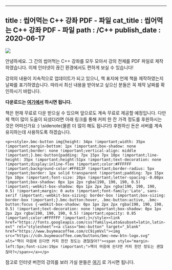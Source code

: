 -----------------
title : 씹어먹는 C++ 강좌 PDF - 파일
cat_title : 씹어먹는 C++ 강좌 PDF - 파일
path : /C++
publish_date : 2020-06-17
-----------------

![](/img/ChewingCpplogo.png)

안녕하세요. 그 간의 씹어먹는 C++ 강좌를 모두 모아서 강의 전체를 PDF 파일로 제작하였습니다. 이제 인터넷이 끊긴 환경에서도 편하게 보실 수 있습니다!

강의의 내용이 지속적으로 업데이트가 되고 있으니, 책 표지에 언제 책을 제작하였는지 날짜를 표기하였습니다. 따라서 최신 내용을 받아보고 싶으신 분들은 꼭 제작 날짜를 확인하시기 바랍니다.

**다운로드는 [여기에서](https://github.com/kev0960/ModooCode/raw/master/book/cpp/main.pdf) 하시면 됩니다.**

책은 현재 무료로 다운 받으실 수 있으며 앞으로도 계속 무료로 제공할 예정입니다. 다만 제 책이 많이 도움이 되셨더라면 아래 링크를 통해 커피 한 잔 가격 정도를 후원하시는 것은 어떠신가요 :) \sidenote{물론 더 많이 해도 됩니다!} 후원하신 돈은 서버를 계속 유지하는데 사용하도록 하겠습니다.

```embed
<p><style>.bmc-button img{height: 34px !important;width: 35px !important;margin-bottom: 1px !important;box-shadow: none !important;border: none !important;vertical-align: middle !important;}.bmc-button{padding: 7px 15px 7px 10px !important;line-height: 35px !important;height:51px !important;text-decoration: none !important;display:inline-flex !important;color:#FFFFFF !important;background-color:#FF813F !important;border-radius: 5px !important;border: 1px solid transparent !important;padding: 7px 15px 7px 10px !important;font-size: 20px !important;letter-spacing:-0.08px !important;box-shadow: 0px 1px 2px rgba(190, 190, 190, 0.5) !important;-webkit-box-shadow: 0px 1px 2px 2px rgba(190, 190, 190, 0.5) !important;margin: 0 auto !important;font-family:'Lato', sans-serif !important;-webkit-box-sizing: border-box !important;box-sizing: border-box !important;}.bmc-button:hover, .bmc-button:active, .bmc-button:focus {-webkit-box-shadow: 0px 1px 2px 2px rgba(190, 190, 190, 0.5) !important;text-decoration: none !important;box-shadow: 0px 1px 2px 2px rgba(190, 190, 190, 0.5) !important;opacity: 0.85 !important;color:#FFFFFF !important;}</style><link href="https://fonts.googleapis.com/css?family=Lato&subset=latin,latin-ext" rel="stylesheet"><a class="bmc-button" target="_blank" href="https://www.buymeacoffee.com/cC9iymVxl"><img src="https://cdn.buymeacoffee.com/buttons/bmc-new-btn-logo.svg" alt="책이 마음에 든다면 커피 한잔 정도는 괜찮잖아?"><span style="margin-left:5px;font-size:19px !important;">책이 마음에 든다면 커피 한잔 정도는 괜찮잖아?</span></a></p>
```

참고로 인터넷 버전의 강의를 보러 가실 분들은 [여기](/135) 로 가시면 됩니다.